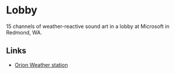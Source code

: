 # Lobby

15 channels of weather-reactive sound art in a lobby at Microsoft in Redmond, WA.

## Links

* [Orion Weather station](http://www.columbiaweather.com/media/products/Orion/Orion%20User%20Manual.pdf)
